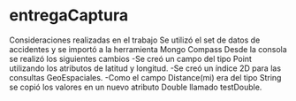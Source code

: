 # entregaCaptura
Consideraciones realizadas en el trabajo
Se utilizó el set de datos de accidentes y se importó a la herramienta Mongo Compass
Desde la consola se realizó los siguientes cambios
-Se creó un campo del tipo Point utilizando los atributos de latitud y longitud.
-Se creó un índice 2D para las consultas GeoEspaciales.
-Como el campo Distance(mi) era del tipo String se copió los valores en un nuevo atributo Double llamado testDouble.
